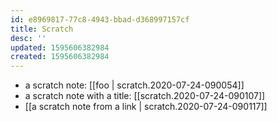 ```yaml
---
id: e8969817-77c8-4943-bbad-d368997157cf
title: Scratch
desc: ''
updated: 1595606382984
created: 1595606382984
---
```


- a scratch note: [[foo | scratch.2020-07-24-090054]]
- a scratch note with a title:  [[scratch.2020-07-24-090107]]
- [[a scratch note from a link | scratch.2020-07-24-090117]] 
